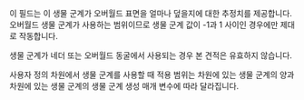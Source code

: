 이 필드는 이 생물 군계가 오버월드 표면을 얼마나 덮을지에 대한 추정치를 제공합니다. 오버월드 생물 군계가 사용하는 범위이므로 생물 군계 값이 -1과 1 사이인 경우에만 제대로 작동합니다.

생물 군계가 네더 또는 오버월드 동굴에서 사용되는 경우 본 견적은 유효하지 않습니다.

사용자 정의 차원에서 생물 군계를 사용할 때 적용 범위는 차원에 있는 생물 군계의 양과 차원에 있는 생물 군계의 생물 군계 생성 매개 변수에 따라 달라집니다.
